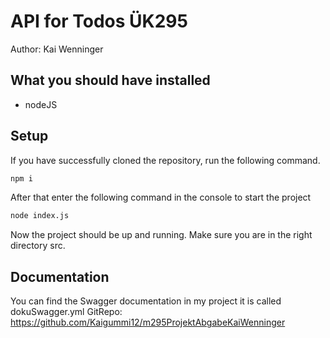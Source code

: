 # API for Todos ÜK295

Author: Kai Wenninger

## What you should have installed
- nodeJS

## Setup
If you have successfully cloned the repository, run the following command.
```sh
npm i
```
After that enter the following command in the console to start the project
```sh
node index.js
```
Now the project should be up and running. Make sure you are in the right directory src. 

## Documentation
You can find the Swagger documentation in my project it is called dokuSwagger.yml
GitRepo: https://github.com/Kaigummi12/m295ProjektAbgabeKaiWenninger


